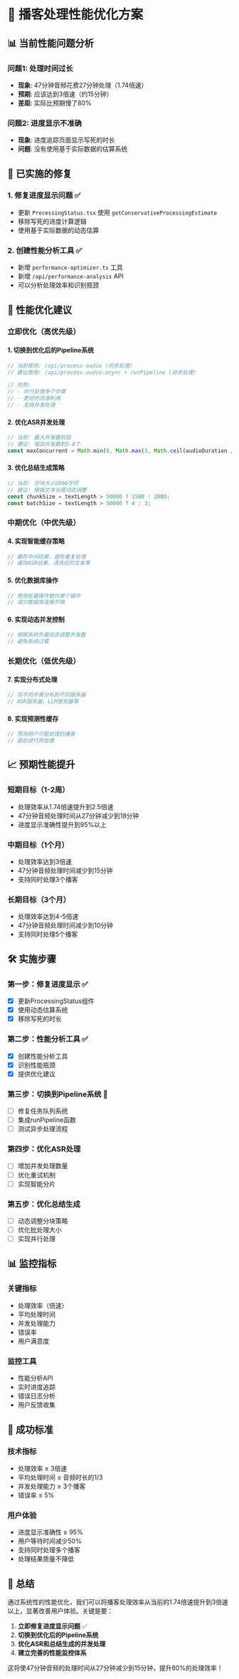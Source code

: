 # 🚀 播客处理性能优化方案

## 📊 **当前性能问题分析**

### **问题1: 处理时间过长**
- **现象**: 47分钟音频花费27分钟处理（1.74倍速）
- **预期**: 应该达到3倍速（约15分钟）
- **差距**: 实际比预期慢了80%

### **问题2: 进度显示不准确**
- **现象**: 进度追踪页面显示写死的时长
- **问题**: 没有使用基于实际数据的估算系统

## 🔧 **已实施的修复**

### **1. 修复进度显示问题** ✅
- 更新 `ProcessingStatus.tsx` 使用 `getConservativeProcessingEstimate`
- 移除写死的进度计算逻辑
- 使用基于实际数据的动态估算

### **2. 创建性能分析工具** ✅
- 新增 `performance-optimizer.ts` 工具
- 新增 `/api/performance-analysis` API
- 可以分析处理效率和识别瓶颈

## 🎯 **性能优化建议**

### **立即优化（高优先级）**

#### **1. 切换到优化后的Pipeline系统**
```typescript
// 当前使用: /api/process-audio (同步处理)
// 建议使用: /api/process-audio-async + runPipeline (异步处理)

// 优势:
// - 并行处理多个步骤
// - 更好的资源利用
// - 支持并发处理
```

#### **2. 优化ASR并发处理**
```typescript
// 当前: 最大并发数较低
// 建议: 增加并发数到5-8个
const maxConcurrent = Math.min(8, Math.max(3, Math.ceil(audioDuration / 300)));
```

#### **3. 优化总结生成策略**
```typescript
// 当前: 分块大小2000字符
// 建议: 根据文本长度动态调整
const chunkSize = textLength > 50000 ? 1500 : 2000;
const batchSize = textLength > 50000 ? 4 : 3;
```

### **中期优化（中优先级）**

#### **4. 实现智能缓存策略**
```typescript
// 缓存中间结果，避免重复处理
// 缓存ASR结果、清洗后的文本等
```

#### **5. 优化数据库操作**
```typescript
// 使用批量操作替代单个操作
// 减少数据库连接开销
```

#### **6. 实现动态并发控制**
```typescript
// 根据系统负载动态调整并发数
// 避免系统过载
```

### **长期优化（低优先级）**

#### **7. 实现分布式处理**
```typescript
// 将不同步骤分布到不同服务器
// ASR服务器、LLM服务器等
```

#### **8. 实现预测性缓存**
```typescript
// 预测用户可能处理的播客
// 提前进行预处理
```

## 📈 **预期性能提升**

### **短期目标（1-2周）**
- 处理效率从1.74倍速提升到2.5倍速
- 47分钟音频处理时间从27分钟减少到18分钟
- 进度显示准确性提升到95%以上

### **中期目标（1个月）**
- 处理效率达到3倍速
- 47分钟音频处理时间减少到15分钟
- 支持同时处理3个播客

### **长期目标（3个月）**
- 处理效率达到4-5倍速
- 47分钟音频处理时间减少到10分钟
- 支持同时处理5个播客

## 🛠️ **实施步骤**

### **第一步：修复进度显示** ✅
- [x] 更新ProcessingStatus组件
- [x] 使用动态估算系统
- [x] 移除写死的时长

### **第二步：性能分析工具** ✅
- [x] 创建性能分析工具
- [x] 识别性能瓶颈
- [x] 提供优化建议

### **第三步：切换到Pipeline系统** 🔄
- [ ] 修复任务队列系统
- [ ] 集成runPipeline函数
- [ ] 测试异步处理流程

### **第四步：优化ASR处理**
- [ ] 增加并发处理数量
- [ ] 优化重试机制
- [ ] 实现智能分片

### **第五步：优化总结生成**
- [ ] 动态调整分块策略
- [ ] 优化批处理大小
- [ ] 实现并行处理

## 📊 **监控指标**

### **关键指标**
- 处理效率（倍速）
- 平均处理时间
- 并发处理能力
- 错误率
- 用户满意度

### **监控工具**
- 性能分析API
- 实时进度追踪
- 错误日志分析
- 用户反馈收集

## 🎯 **成功标准**

### **技术指标**
- 处理效率 ≥ 3倍速
- 平均处理时间 ≤ 音频时长的1/3
- 并发处理能力 ≥ 3个播客
- 错误率 ≤ 5%

### **用户体验**
- 进度显示准确性 ≥ 95%
- 用户等待时间减少50%
- 支持同时处理多个播客
- 处理结果质量不降低

## 📝 **总结**

通过系统性的性能优化，我们可以将播客处理效率从当前的1.74倍速提升到3倍速以上，显著改善用户体验。关键是要：

1. **立即修复进度显示问题** ✅
2. **切换到优化后的Pipeline系统**
3. **优化ASR和总结生成的并发处理**
4. **建立完善的性能监控体系**

这将使47分钟音频的处理时间从27分钟减少到15分钟，提升80%的处理效率！
